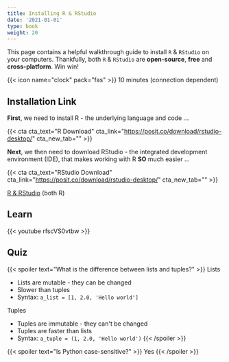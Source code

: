 ```yaml
---
title: Installing R & RStudio
date: '2021-01-01'
type: book
weight: 20
---
```


This page contains a helpful walkthrough guide to install `R` & `RStudio` on your computers. Thankfully, both `R` & `RStudio` are **open-source**, **free** and **cross-platform**. Win win!

<!--more-->

{{< icon name="clock" pack="fas" >}} 10 minutes (connection dependent)

## Installation Link

**First**, we need to install R - the underlying language and code ... 

{{< cta cta_text="R Download" cta_link="https://posit.co/download/rstudio-desktop/" cta_new_tab="" >}}  

**Next**,  we then need to download RStudio - the integrated development environment (IDE), that makes working with R **SO** much easier ... 

{{< cta cta_text="RStudio Download" cta_link="https://posit.co/download/rstudio-desktop/" cta_new_tab="" >}}  


[R & RStudio](https://posit.co/download/rstudio-desktop/) (both R)
## Learn

{{< youtube rfscVS0vtbw >}}

## Quiz

{{< spoiler text="What is the difference between lists and tuples?" >}}
Lists

- Lists are mutable - they can be changed
- Slower than tuples
- Syntax: `a_list = [1, 2.0, 'Hello world']`

Tuples

- Tuples are immutable - they can't be changed
- Tuples are faster than lists
- Syntax: `a_tuple = (1, 2.0, 'Hello world')`
  {{< /spoiler >}}

{{< spoiler text="Is Python case-sensitive?" >}}
Yes
{{< /spoiler >}}
